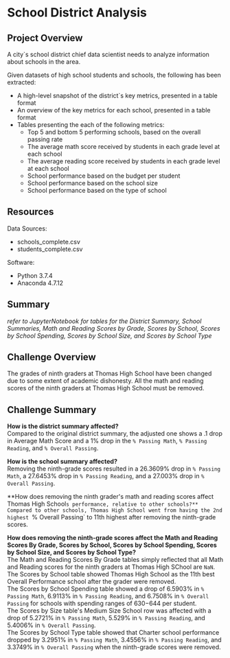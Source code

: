 # School District Analysis

## Project Overview
A city`s school district chief data scientist needs to analyze information about schools in the area.

Given datasets of high school students and schools, the following has been extracted:
- A high-level snapshot of the district`s key metrics, presented in a table format
- An overview of the key metrics for each school, presented in a table format
- Tables presenting the each of the following metrics:
	+ Top 5 and bottom 5 performing schools, based on the overall passing rate
	+ The average math score received by students in each grade level at each school
	+ The average reading score received by students in each grade level at each school
	+ School performance based on the budget per student
	+ School performance based on the school size
	+ School performance based on the type of school


## Resources
Data Sources:
- schools_complete.csv
- students_complete.csv

Software:  
- Python 3.7.4
- Anaconda 4.7.12

## Summary
*refer to JupyterNotebook for tables for the District Summary, School Summaries, Math and Reading Scores by Grade, Scores by School, Scores by School Spending, Scores by School Size, and Scores by School Type*

## Challenge Overview
The grades of ninth graders at Thomas High School have been changed due to some extent of academic dishonesty. All the math and reading scores of the ninth graders at Thomas High School must be removed.

## Challenge Summary
**How is the district summary affected?**  
Compared to the original district summary, the adjusted one shows a .1 drop in Average Math Score and a 1% drop in the `% Passing Math`, `% Passing Reading`, and `% Overall Passing`.

**How is the school summary affected?**  
Removing the ninth-grade scores resulted in a 26.3609% drop in `% Passing Math`, a 27.6453% drop in `% Passing Reading`, and a 27.003% drop in `% Overall Passing`.

**How does removing the ninth grader's math and reading scores affect Thomas High School`s performance, relative to other schools?**  
Compared to other schools, Thomas High School went from having the 2nd highest `% Overall Passing` to 11th highest after removing the ninth-grade scores.

**How does removing the ninth-grade scores affect the Math and Reading Scores By Grade, Scores by School, Scores by School Spending, Scores by School Size, and Scores by School Type?**  
The Math and Reading Scores By Grade tables simply reflected that all Math and Reading scores for the ninth graders at Thomas High SChool are `NaN`.  
The Scores by School table showed Thomas High School as the 11th best Overall Performance school after the grader were removed.  
The Scores by School Spending table showed a drop of 6.5903% in `% Passing Math`, 6.9113% in `% Passing Reading`, and 6.7508% in `% Overall Passing` for schools with spending ranges of $630-$644 per student.  
The Scores by Size table's Medium Size School row was affected with a drop of 5.2721% in `% Passing Math`, 5.529% in `% Passing Reading`, and 5.4006% in `% Overall Passing`.  
The Scores by School Type table showed that Charter school performance dropped by 3.2951% in `% Passing Math`, 3.4556% in `% Passing Reading`, and 3.3749% in `% Overall Passing` when the ninth-grade scores were removed.



